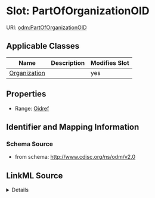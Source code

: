 # Slot: PartOfOrganizationOID

URI: [odm:PartOfOrganizationOID](http://www.cdisc.org/ns/odm/v2.0/PartOfOrganizationOID)



<!-- no inheritance hierarchy -->




## Applicable Classes

| Name | Description | Modifies Slot |
| --- | --- | --- |
[Organization](Organization.md) |  |  yes  |







## Properties

* Range: [Oidref](Oidref.md)





## Identifier and Mapping Information







### Schema Source


* from schema: http://www.cdisc.org/ns/odm/v2.0




## LinkML Source

<details>
```yaml
name: PartOfOrganizationOID
from_schema: http://www.cdisc.org/ns/odm/v2.0
rank: 1000
alias: PartOfOrganizationOID
domain_of:
- Organization
range: oidref

```
</details>